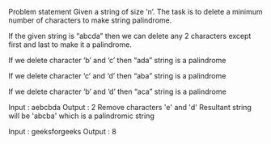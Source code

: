 Problem statement
Given a string of size ‘n’. The task is to delete a minimum number of characters to make string palindrome.

If the given string is “abcda” then we can delete any 2 characters except first and last to make it a palindrome.

If we delete character ‘b’ and ‘c’ then “ada” string is a palindrome

If we delete character ‘c’ and ‘d’ then “aba” string is a palindrome

If we delete character ‘b’ and ‘d’ then “aca” string is a palindrome


Input : aebcbda
Output : 2
Remove characters 'e' and 'd'
Resultant string will be 'abcba'
which is a palindromic string

Input : geeksforgeeks
Output : 8
